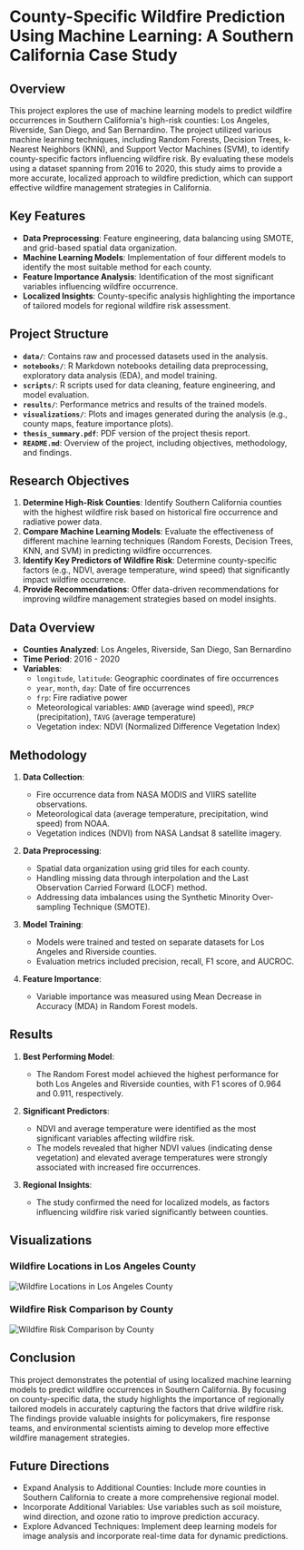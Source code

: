 # County-Specific Wildfire Prediction Using Machine Learning: A Southern California Case Study

## Overview

This project explores the use of machine learning models to predict wildfire occurrences in Southern California's high-risk counties: Los Angeles, Riverside, San Diego, and San Bernardino. The project utilized various machine learning techniques, including Random Forests, Decision Trees, k-Nearest Neighbors (KNN), and Support Vector Machines (SVM), to identify county-specific factors influencing wildfire risk. By evaluating these models using a dataset spanning from 2016 to 2020, this study aims to provide a more accurate, localized approach to wildfire prediction, which can support effective wildfire management strategies in California.

## Key Features
- **Data Preprocessing**: Feature engineering, data balancing using SMOTE, and grid-based spatial data organization.
- **Machine Learning Models**: Implementation of four different models to identify the most suitable method for each county.
- **Feature Importance Analysis**: Identification of the most significant variables influencing wildfire occurrence.
- **Localized Insights**: County-specific analysis highlighting the importance of tailored models for regional wildfire risk assessment.

## Project Structure

- **`data/`**: Contains raw and processed datasets used in the analysis.
- **`notebooks/`**: R Markdown notebooks detailing data preprocessing, exploratory data analysis (EDA), and model training.
- **`scripts/`**: R scripts used for data cleaning, feature engineering, and model evaluation.
- **`results/`**: Performance metrics and results of the trained models.
- **`visualizations/`**: Plots and images generated during the analysis (e.g., county maps, feature importance plots).
- **`thesis_summary.pdf`**: PDF version of the project thesis report.
- **`README.md`**: Overview of the project, including objectives, methodology, and findings.

## Research Objectives

1. **Determine High-Risk Counties**: Identify Southern California counties with the highest wildfire risk based on historical fire occurrence and radiative power data.
2. **Compare Machine Learning Models**: Evaluate the effectiveness of different machine learning techniques (Random Forests, Decision Trees, KNN, and SVM) in predicting wildfire occurrences.
3. **Identify Key Predictors of Wildfire Risk**: Determine county-specific factors (e.g., NDVI, average temperature, wind speed) that significantly impact wildfire occurrence.
4. **Provide Recommendations**: Offer data-driven recommendations for improving wildfire management strategies based on model insights.

## Data Overview

- **Counties Analyzed**: Los Angeles, Riverside, San Diego, San Bernardino
- **Time Period**: 2016 - 2020
- **Variables**: 
  - `longitude`, `latitude`: Geographic coordinates of fire occurrences
  - `year`, `month`, `day`: Date of fire occurrences
  - `frp`: Fire radiative power
  - Meteorological variables: `AWND` (average wind speed), `PRCP` (precipitation), `TAVG` (average temperature)
  - Vegetation index: NDVI (Normalized Difference Vegetation Index)

## Methodology

1. **Data Collection**:
   - Fire occurrence data from NASA MODIS and VIIRS satellite observations.
   - Meteorological data (average temperature, precipitation, wind speed) from NOAA.
   - Vegetation indices (NDVI) from NASA Landsat 8 satellite imagery.
  
2. **Data Preprocessing**:
   - Spatial data organization using grid tiles for each county.
   - Handling missing data through interpolation and the Last Observation Carried Forward (LOCF) method.
   - Addressing data imbalances using the Synthetic Minority Over-sampling Technique (SMOTE).

3. **Model Training**:
   - Models were trained and tested on separate datasets for Los Angeles and Riverside counties.
   - Evaluation metrics included precision, recall, F1 score, and AUCROC.

4. **Feature Importance**:
   - Variable importance was measured using Mean Decrease in Accuracy (MDA) in Random Forest models.

## Results

1. **Best Performing Model**:
   - The Random Forest model achieved the highest performance for both Los Angeles and Riverside counties, with F1 scores of 0.964 and 0.911, respectively.
   
2. **Significant Predictors**:
   - NDVI and average temperature were identified as the most significant variables affecting wildfire risk.
   - The models revealed that higher NDVI values (indicating dense vegetation) and elevated average temperatures were strongly associated with increased fire occurrences.

3. **Regional Insights**:
   - The study confirmed the need for localized models, as factors influencing wildfire risk varied significantly between counties.

## Visualizations

### Wildfire Locations in Los Angeles County
![Wildfire Locations in Los Angeles County](visualizations/la_county_map.png)

### Wildfire Risk Comparison by County
![Wildfire Risk Comparison by County](visualizations/wildfire_risk_comparison.png)

## Conclusion

This project demonstrates the potential of using localized machine learning models to predict wildfire occurrences in Southern California. By focusing on county-specific data, the study highlights the importance of regionally tailored models in accurately capturing the factors that drive wildfire risk. The findings provide valuable insights for policymakers, fire response teams, and environmental scientists aiming to develop more effective wildfire management strategies.

## Future Directions
- Expand Analysis to Additional Counties: Include more counties in Southern California to create a more comprehensive regional model.
- Incorporate Additional Variables: Use variables such as soil moisture, wind direction, and ozone ratio to improve prediction accuracy.
- Explore Advanced Techniques: Implement deep learning models for image analysis and incorporate real-time data for dynamic predictions.

